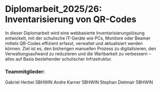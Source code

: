 # Diplomarbeit_2025/26: Inventarisierung von QR-Codes

In dieser Diplomarbeit wird eine webbasierte Inventarisierungslösung entwickelt, mit der schulische IT-Geräte wie PCs, Monitore oder Beamer mittels QR-Codes effizient erfasst, verwaltet und aktualisiert werden können. Ziel ist es, den bisherigen manuellen Prozess zu digitalisieren, den Verwaltungsaufwand zu reduzieren und die Wartbarkeit zu verbessern – alles auf Basis bestehender schulischer Infrastruktur.

### Teammitglieder:
Gabriel Herbei 5BHWIN
Andre Karner 5BHWIN
Stephan Dietmair 5BHWIN

